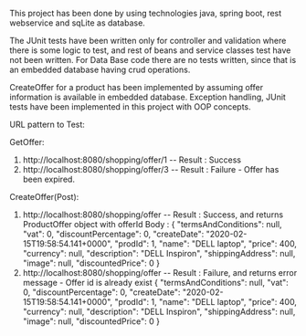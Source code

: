 This project has been done by using technologies java, spring boot, rest webservice and sqLite as database.

The JUnit tests have been written only for controller and validation where there is some logic to test, and rest of beans and service classes test have not been written.
For Data Base code there are no tests written, since that is an embedded database having crud operations.

CreateOffer for a product has been implemented by assuming offer information is available in embedded database.
Exception handling, JUnit tests have been implemented in this project with OOP concepts.

URL pattern to Test:

GetOffer:
1) http://localhost:8080/shopping/offer/1  -- Result : Success
2) http://localhost:8080/shopping/offer/3  -- Result : Failure - Offer has been expired.

CreateOffer(Post):
1) http://localhost:8080/shopping/offer  -- Result : Success, and returns ProductOffer object with offerId
Body :
{
    "termsAndConditions": null,
    "vat": 0,
    "discountPercentage": 0,
    "createDate": "2020-02-15T19:58:54.141+0000",
    "prodId": 1,
    "name": "DELL laptop",
    "price": 400,
    "currency": null,
    "description": "DELL Inspiron",
    "shippingAddress": null,
    "image": null,
    "discountedPrice": 0
}
2) http://localhost:8080/shopping/offer -- Result : Failure, and returns error message - Offer id is already exist
{
    "termsAndConditions": null,
    "vat": 0,
    "discountPercentage": 0,
    "createDate": "2020-02-15T19:58:54.141+0000",
    "prodId": 1,
    "name": "DELL laptop",
    "price": 400,
    "currency": null,
    "description": "DELL Inspiron",
    "shippingAddress": null,
    "image": null,
    "discountedPrice": 0
}

